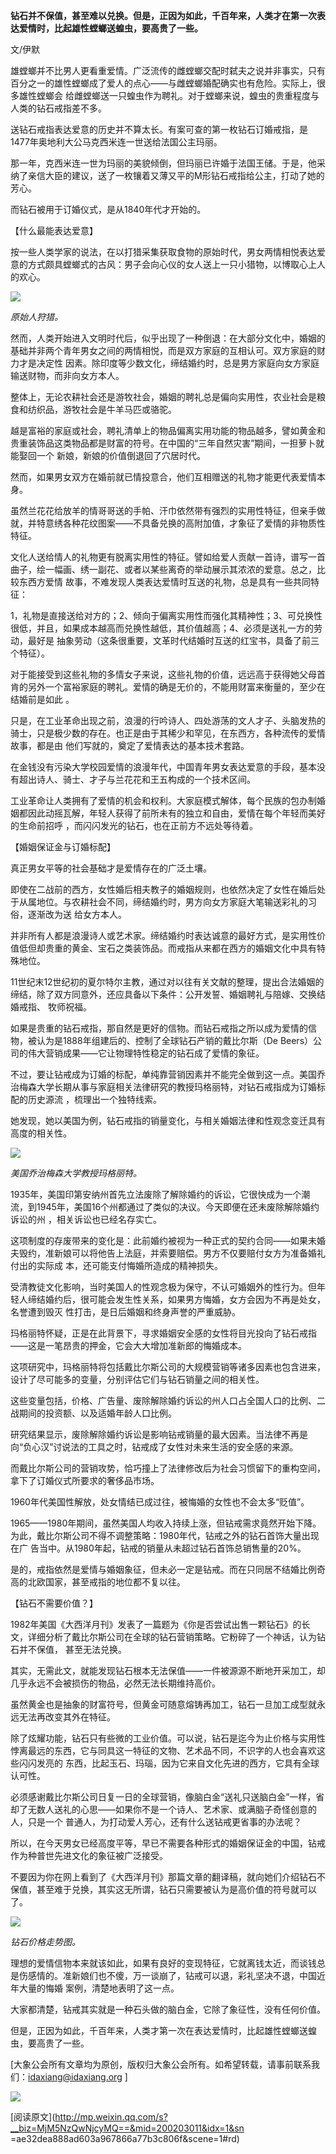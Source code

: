 **钻石并不保值，甚至难以兑换。但是，正因为如此，千百年来，人类才在第一次表达爱情时，比起雄性螳螂送蝗虫，要高贵了一些。**

  

文/伊默  
  
雄螳螂并不比男人更看重爱情。广泛流传的雌螳螂交配时弑夫之说并非事实，只有百分之一的雄性螳螂成了爱人的点心——与雌螳螂婚配确实也有危险。实际上，很多雄性螳螂会
给雌螳螂送一只蝗虫作为聘礼。对于螳螂来说，蝗虫的贵重程度与人类的钻石戒指差不多。

  

送钻石戒指表达爱意的历史并不算太长。有案可查的第一枚钻石订婚戒指，是1477年奥地利大公马克西米连一世送给法国公主玛丽。

  

那一年，克西米连一世为玛丽的美貌倾倒，但玛丽已许婚于法国王储。于是，他采纳了亲信大臣的建议，送了一枚镶着又薄又平的M形钻石戒指给公主，打动了她的芳心。

  

而钻石被用于订婚仪式，是从1840年代才开始的。

  

【什么最能表达爱意】  
  

按一些人类学家的说法，在以打猎采集获取食物的原始时代，男女两情相悦表达爱意的方式颇具螳螂式的古风：男子会向心仪的女人送上一只小猎物，以博取心上人的欢心。

![](_resources/爱她，就送石头做的脑白金image0.jpg)

_原始人狩猎。_

  

然而，人类开始进入文明时代后，似乎出现了一种倒退：在大部分文化中，婚姻的基础并非两个青年男女之间的两情相悦，而是双方家庭的互相认可。双方家庭的财力才是决定性
因素。除印度等少数文化，缔结婚约时，总是男方家庭向女方家庭输送财物，而非向女方本人。

  

整体上，无论农耕社会还是游牧社会，婚姻的聘礼总是偏向实用性，农业社会是粮食和纺织品，游牧社会是牛羊马匹或骆驼。

  

越是富裕的家庭或社会，聘礼清单上的物品偏离实用功能的物品越多，譬如黄金和贵重装饰品这类物品都是财富的符号。在中国的“三年自然灾害”期间，一担萝卜就能娶回一个
新娘，新娘的价值倒退回了穴居时代。

  

然而，如果男女双方在婚前就已情投意合，他们互相赠送的礼物才能更代表爱情本身。

  

虽然兰花花给放羊的情哥哥送的手帕、汗巾依然带有强烈的实用性特征，但亲手做就，并特意绣各种花纹图案——不具备兑换的高附加值，才象征了爱情的非物质性特征。

  

文化人送给情人的礼物更有脱离实用性的特征。譬如给爱人贡献一首诗，谱写一首曲子，绘一幅画、绣一副花、或者以某些离奇的举动展示其浓浓的爱意。总之，比较东西方爱情
故事，不难发现人类表达爱情时互送的礼物，总是具有一些共同特征：

1，礼物是直接送给对方的；2、倾向于偏离实用性而强化其精神性；3、可兑换性很低，并且，如果成本越高而兑换性越低，其价值越高；4、必须是送礼一方的劳动，最好是
抽象劳动（这条很重要，文革时代结婚时互送的红宝书，具备了前三个特征）。  

  

对于能接受到这些礼物的多情女子来说，这些礼物的价值，远远高于获得她父母首肯的另外一个富裕家庭的聘礼。爱情的确是无价的，不能用财富来衡量的，至少在结婚前是如此
。

  

只是，在工业革命出现之前，浪漫的行吟诗人、四处游荡的文人才子、头脑发热的骑士，只是极少数的存在。也正是由于其稀少和罕见，在东西方，各种流传的爱情故事，都是由
他们写就的，奠定了爱情表达的基本技术套路。

  

在金钱没有污染大学校园爱情的浪漫年代，中国青年男女表达爱意的手段，基本没有超出诗人、骑士、才子与兰花花和王五构成的一个技术区间。

  

工业革命让人类拥有了爱情的机会和权利。大家庭模式解体，每个民族的包办制婚姻都因此动摇瓦解，年轻人获得了前所未有的独立和自由，爱情在每个年轻而美好的生命前招呼
，而闪闪发光的钻石，也在正前方不远处等待着。

  

【婚姻保证金与订婚标配】  
  

真正男女平等的社会基础才是爱情存在的广泛土壤。

  

即使在二战前的西方，女性婚后相夫教子的婚姻规则，也依然决定了女性在婚后处于从属地位。与农耕社会不同，缔结婚约时，男方向女方家庭大笔输送彩礼的习俗，逐渐改为送
给女方本人。

  

并非所有人都是浪漫诗人或艺术家。缔结婚约时表达诚意的最好方式，是实用性价值低但却贵重的黄金、宝石之类装饰品。而戒指从来都在西方的婚姻文化中具有特殊地位。

  

11世纪末12世纪初的夏尔特尔主教，通过对以往有关文献的整理，提出合法婚姻的缔结，除了双方同意外，还应具备以下条件：公开发誓、婚姻聘礼与陪嫁、交换结婚戒指、
牧师祝福。

  

如果是贵重的钻石戒指，那自然是更好的信物。而钻石戒指之所以成为爱情的信物，被认为是1888年组建后的、控制了全球钻石产销的戴比尔斯（De
Beers）公司的伟大营销成果——它让物理特性稳定的钻石成了爱情的象征。

  

不过，要让钻戒成为订婚的标配，单纯靠营销因素并不能完全做到这一点。美国乔治梅森大学长期从事与家庭相关法律研究的教授玛格丽特，对钻石戒指成为订婚标配的历史源流
，梳理出一个独特线索。

  

她发现，她以美国为例，钻石戒指的销量变化，与相关婚姻法律和性观念变迁具有高度的相关性。

![](_resources/爱她，就送石头做的脑白金image1.jpg)

_美国乔治梅森大学教授玛格丽特。_

  

1935年，美国印第安纳州首先立法废除了解除婚约的诉讼，它很快成为一个潮流，到1945年，美国16个州都通过了类似的决议。今天即便在还未废除解除婚约诉讼的州
，相关诉讼也已经名存实亡。

  

这项制度的存废带来的变化是：此前婚约被视为一种正式的契约合同——如果未婚夫毁约，准新娘可以将他告上法庭，并索要赔偿。男方不仅要赔付女方为准备婚礼付出的实际成
本，还可能支付悔婚所造成的精神损失。

  
受清教徒文化影响，当时美国人的性观念极为保守，不认可婚姻外的性行为。但年轻人缔结婚约后，很可能会发生性关系，如果男方悔婚，女方会因为不再是处女，名誉遭到毁灭
性打击，是日后婚姻和终身声誉的严重威胁。

  

玛格丽特怀疑，正是在此背景下，寻求婚姻安全感的女性将目光投向了钻石戒指——这是一笔昂贵的押金，它会大大增加准新郎的悔婚成本。

  

这项研究中，玛格丽特将包括戴比尔斯公司的大规模营销等诸多因素也包含进来，设计了尽可能多的变量，分别评估它们与钻石销量之间的相关性。

  

这些变量包括，价格、广告量、废除解除婚约诉讼的州人口占全国人口的比例、二战期间的投资额、以及适婚年龄人口比例。

  
研究结果显示，废除解除婚约诉讼是影响钻戒销量的最大因素。当法律不再是向“负心汉”讨说法的工具之时，钻戒成了女性对未来生活的安全感的来源。

  

而戴比尔斯公司的营销攻势，恰巧撞上了法律修改后为社会习惯留下的重构空间，拿下了订婚仪式所要求的奢侈品市场。

  
1960年代美国性解放，处女情结已成过往，被悔婚的女性也不会太多“贬值”。

  

1965——1980年期间，虽然美国人均收入持续上涨，但钻戒需求竟然开始下降。为此，戴比尔斯公司不得不调整策略：1980年代，钻戒之外的钻石首饰大量出现在广
告当中。从1980年起，钻戒的销量从未超过钻石首饰总销售量的20%。

  

是的，戒指依然是爱情与婚姻象征，但未必一定是钻戒。而在只同居不结婚比例奇高的北欧国家，甚至戒指的地位都不复以往。

  

【钻石不需要价值？】  
  

1982年美国《大西洋月刊》发表了一篇题为《你是否尝试出售一颗钻石》的长文，详细分析了戴比尔斯公司在全球的钻石营销策略。它粉碎了一个神话，认为钻石并不保值，
甚至无法兑换。

  

其实，无需此文，就能发现钻石根本无法保值——一件被源源不断地开采加工，却几乎永远不会被损伤的物品，必然无法长期维持高价。

  

虽然黄金也是抽象的财富符号，但黄金可随意熔铸再加工，钻石一旦加工成型就永远无法再改变其外在特征。

  

除了炫耀功能，钻石只有些微的工业价值。可以说，钻石是迄今为止价格与实用性悖离最远的东西，它与同具这一特征的文物、艺术品不同，不识字的人也会喜欢这些闪闪发亮的
东西，比起玉石、玛瑙，因为它来自文化先进的西方，它具有全球认可性。

  
必须感谢戴比尔斯公司日复一日的全球营销，像脑白金“送礼只送脑白金”一样，省却了无数人送礼的心思——如果你不是一个诗人、艺术家、或满脑子奇怪创意的人，只是一个
普通人，为打动爱人芳心，还有什么送钻戒更省事的办法呢？  
  

所以，在今天男女已经高度平等，早已不需要各种形式的婚姻保证金的中国，钻戒作为种普世先进文化的象征被广泛接受。  
  

不要因为你在网上看到了《大西洋月刊》那篇文章的翻译稿，就向她们介绍钻石不保值，甚至难于兑换，其实这无所谓，钻石只需要被认为是高价值的符号就可以了。  

![](_resources/爱她，就送石头做的脑白金image2.jpg)

_钻石价格走势图。_

  

理想的爱情信物本来就该如此，如果有良好的变现特征，它就离钱太近，而谈钱总是伤感情的。准新娘们也不傻，万一谈崩了，钻戒可以退，彩礼坚决不退，中国近年大量的悔婚
案例，清楚地表明了这一点。

  
大家都清楚，钻戒其实就是一种石头做的脑白金，它除了象征性，没有任何价值。

  
但是，正因为如此，千百年来，人类才第一次在表达爱情时，比起雄性螳螂送蝗虫，要高贵了一些。

  

[大象公会所有文章均为原创，版权归大象公会所有。如希望转载，请事前联系我们：idaxiang@idaxiang.org ]

![](_resources/爱她，就送石头做的脑白金image3.jpg)

[阅读原文](http://mp.weixin.qq.com/s?__biz=MjM5NzQwNjcyMQ==&mid=200203011&idx=1&sn
=ae32dea888ad603a967866a77b3c806f&scene=1#rd)

